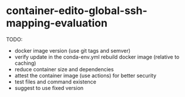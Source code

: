 # container-edito-global-ssh-mapping-evaluation

TODO:
- docker image version (use git tags and semver)
- verify update in the conda-env.yml rebuild docker image (relative to caching)
- reduce container size and dependencies
- attest the container image (use actions) for better security
- test files and command existence
- suggest to use fixed version
